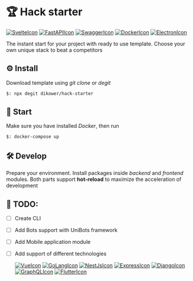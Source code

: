 # 🏆 Hack starter

[![SvelteIcon](https://img.shields.io/static/v1?label=&message=Svelte&color=white&style=flat&logo=svelte)](https://svelte.dev/)  [![FastAPIIcon](https://img.shields.io/static/v1?label=&message=FastAPI&color=white&style=flat&logo=fastapi)](https://fastapi.tiangolo.com/) [![SwaggerIcon](https://img.shields.io/static/v1?label=&message=Swagger&color=white&style=flat&logo=swagger)](https://swagger.io/) [![DockerIcon](https://img.shields.io/static/v1?label=&message=Docker&color=white&style=flat&logo=docker)](https://www.docker.com/) [![ElectronIcon](https://img.shields.io/static/v1?label=&message=Electron&color=white&style=flat&logo=electron)](https://www.electronjs.org/)

The instant start for your project with ready to use template. Choose your own unique stack to beat a competitors

## ⚙️ Install

Download template using _git clone_ or _degit_

```bash
$: npx degit dikower/hack-starter
```

## 🚀 Start

Make sure you have installed _Docker_, then run

```bash
$: docker-compose up
```

## 🛠 Develop

Prepare your environment. Install packages inside _backend_ and _frontend_ modules. Both parts support __hot-reload__ to
maximize the acceleration of development

## 📜 TODO:

* [ ] Create CLI
* [ ] Add Bots support with UniBots framework
* [ ] Add Mobile application module
* [ ] Add support of different technologies

  [![VueIcon](https://img.shields.io/static/v1?label=&message=Vue&color=white&style=flat&logo=vue.js)](https://vuejs.org/) [![GoLangIcon](https://img.shields.io/static/v1?label=&message=Golang&color=white&style=flat&logo=go)](https://golang.org/) [![NestJsIcon](https://img.shields.io/static/v1?label=&message=Nest&color=white&style=flat&logoColor=darkred&logo=NestJS)](https://nestjs.com/) [![ExpressIcon](https://img.shields.io/static/v1?label=&message=Express&color=white&style=flat&logoColor=black&logo=express)](https://expressjs.com/) [![DjangoIcon](https://img.shields.io/static/v1?label=&message=Django&color=white&style=flat&logoColor=darkgreen&logo=django)](https://www.djangoproject.com/) [![GraphQLIcon](https://img.shields.io/static/v1?label=&message=GraphQL&color=white&style=flat&logo=GraphQL)](https://graphql.org/) [![FlutterIcon](https://img.shields.io/static/v1?label=&message=Flutter&color=white&logoColor=blue&style=flat&logo=Flutter)](https://flutter.dev/) 
